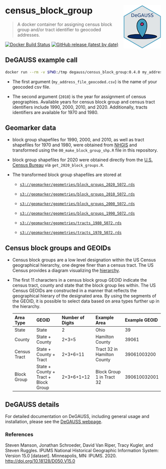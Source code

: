 # census_block_group <a href='https://degauss.org'><img src='DeGAUSS_hex.png' align="right" height="138.5" /></a>

> A docker container for assigning census block group and/or tract identifier to geocoded addresses.

[![Docker Build Status](https://img.shields.io/docker/automated/degauss/census_block_group)](https://hub.docker.com/repository/docker/degauss/census_block_group/tags)
[![GitHub release (latest by date)](https://img.shields.io/github/v/tag/degauss-org/census_block_group)](https://github.com/degauss-org/census_block_group/releases)

## DeGAUSS example call

```sh
docker run --rm -v $PWD:/tmp degauss/census_block_group:0.4.0 my_address_file_geocoded.csv 2010
```

* The first argument (`my_address_file_geocoded.csv`) is the name of your geocoded csv file.

* The second argument (`2010`) is the year for assignment of census geographies. Available years for census block group and census tract identifiers include 1990, 2000, 2010, and 2020. Additionally, tracts identifiers are available for 1970 and 1980.
    
## Geomarker data

- block group shapefiles for 1990, 2000, and 2010, as well as tract shapefiles for 1970 and 1980, were obtained from [NHGIS](https://www.nhgis.org/) and transformed using the `00_make_block_group_shp.R` file in this repository.

- block group shapefiles for 2020 were obtained directly from the [U.S. Census Bureau](https://www.census.gov/geographies/mapping-files/2020/geo/tiger-line-file.html) via `get_2020_block_groups.R`. 

- The transformed block group shapefiles are stored at 

    + [`s3://geomarker/geometries/block_groups_2020_5072.rds`](https://geomarker.s3.us-east-2.amazonaws.com/geomarker/geometries/block_groups_2020_5072.rds)

    + [`s3://geomarker/geometries/block_groups_2010_5072.rds`](https://geomarker.s3.us-east-2.amazonaws.com/geomarker/geometries/block_groups_2010_5072.rds)

    + [`s3://geomarker/geometries/block_groups_2000_5072.rds`](https://geomarker.s3.us-east-2.amazonaws.com/geomarker/geometries/block_groups_2000_5072.rds)
    
    + [`s3://geomarker/geometries/block_groups_1990_5072.rds`](https://geomarker.s3.us-east-2.amazonaws.com/geomarker/geometries/block_groups_1990_5072.rds)
        
    + [`s3://geomarker/geometries/tracts_1980_5072.rds`](https://geomarker.s3.us-east-2.amazonaws.com/geomarker/geometries/tracts_1980_5072.rds)
                
    + [`s3://geomarker/geometries/tracts_1970_5072.rds`](https://geomarker.s3.us-east-2.amazonaws.com/geomarker/geometries/tracts_1970_5072.rds)

## Census block groups and GEOIDs

- Census block groups are a low level designation within the US Census geographical hierarchy, one degree finer than a census tract. The US Census provides a diagram visualizing the [hierarchy](https://www2.census.gov/geo/pdfs/reference/geodiagram.pdf).
- The first 11 characters in a census block group GEOID indicate the census tract, county and state that the block group lies within. The US Census GEOIDs are constructed in a manner that reflects the geographical hierary of the designated area. By using the segments of the GEOID, it is possible to select data based on area types further up in the hierarchy.

    | Area Type | GEOID | Number of Digits | Example Area | Example GEOID |
    | :-- | :-- | :-- | :-- | :-- |
    | State | State | 2 | Ohio | 39 |
    | County | State + County | 2+3=5 | Hamilton County | 39061 |
    | Census Tract | State + County + Tract | 2+3+6=11 | Tract 32 in Hamilton County | 39061003200 | 
    | Block Group | State + County + Tract +<br /> Block Group | 2+3+6+1=12 | Block Group 1 in Tract 32 | 390610032001 |

## DeGAUSS details

For detailed documentation on DeGAUSS, including general usage and installation, please see the [DeGAUSS webpage](https://degauss.org).

### References

Steven Manson, Jonathan Schroeder, David Van Riper, Tracy Kugler, and Steven Ruggles. IPUMS National Historical Geographic Information System: Version 15.0 [dataset]. Minneapolis, MN: IPUMS. 2020. http://doi.org/10.18128/D050.V15.0


